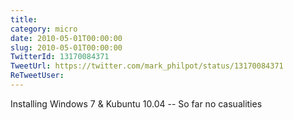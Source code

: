 ```yaml
---
title: 
category: micro
date: 2010-05-01T00:00:00
slug: 2010-05-01T00:00:00
TwitterId: 13170084371
TweetUrl: https://twitter.com/mark_philpot/status/13170084371
ReTweetUser: 
---
```


Installing Windows 7 & Kubuntu 10.04 -- So far no casualities